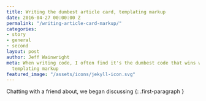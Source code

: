 ```yaml
---
title: Writing the dumbest article card, templating markup
date: 2016-04-27 00:00:00 Z
permalink: "/writing-article-card-markup/"
categories:
- story
- general
- second
layout: post
author: Jeff Wainwright
meta: When writing code, I often find it's the dumbest code that wins when writing
  templating markup
featured_image: "/assets/icons/jekyll-icon.svg"
---
```


Chatting with a friend about, we began discussing 
{: .first-paragraph }
